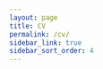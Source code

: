 ```yaml
---
layout: page
title: CV
permalink: /cv/
sidebar_link: true
sidebar_sort_order: 4
---
```


<object data="{{ site.url }}/assets/new2022-cv.pdf" type='application/pdf' width="100%" style="height:calc(100vh)">
</object>
